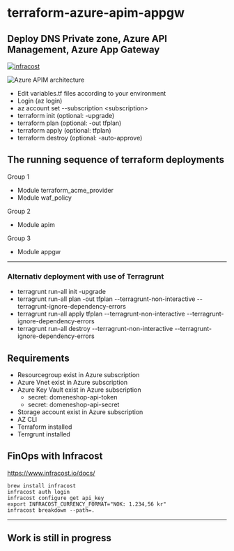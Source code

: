# terraform-azure-apim-appgw
## Deploy DNS Private zone, Azure API Management, Azure App Gateway
[![infracost](https://img.shields.io/endpoint?url=https://dashboard.api.infracost.io/shields/json/9775c3c0-30e0-4a7b-872e-34be9cce38f2/repos/1a8537db-dda5-4531-bda2-f0a757744edf/branch/f62d9988-dd0e-4410-b167-eb91ce32f50b)](https://dashboard.infracost.io/org/rokris/repos/1a8537db-dda5-4531-bda2-f0a757744edf?tab=settings)

![Azure APIM architecture](https://github.com/rokris/terraform-azure-apim-appgw/assets/18302354/145eaec1-94b1-4c38-a2c3-89b606364b4f)


- Edit variables.tf files according to your environment
- Login (az login)
- az account set --subscription \<subscription>
- terraform init (optional: -upgrade)
- terraform plan (optional: -out tfplan)
- terraform apply (optional: tfplan)
- terraform destroy (optional: -auto-approve)

The running sequence of terraform deployments
---
Group 1
- Module terraform_acme_provider
- Module waf_policy

Group 2
- Module apim

Group 3
- Module appgw
---
### Alternativ deployment with use of Terragrunt
- terragrunt run-all init -upgrade
- terragrunt run-all plan -out tfplan --terragrunt-non-interactive --terragrunt-ignore-dependency-errors
- terragrunt run-all apply tfplan --terragrunt-non-interactive --terragrunt-ignore-dependency-errors
- terragrunt run-all destroy --terragrunt-non-interactive --terragrunt-ignore-dependency-errors

## Requirements
- Resourcegroup exist in Azure subscription
- Azure Vnet exist in Azure subscription
- Azure Key Vault exist in Azure subscription
    - secret: domeneshop-api-token
    - secret: domeneshop-api-secret
- Storage account exist in Azure subscription
- AZ CLI
- Terraform installed
- Terrgrunt installed

## FinOps with Infracost
https://www.infracost.io/docs/

```shell
brew install infracost
infracost auth login
infracost configure get api_key
export INFRACOST_CURRENCY_FORMAT="NOK: 1.234,56 kr"
infracost breakdown --path=. 
```

---

## Work is still in progress
